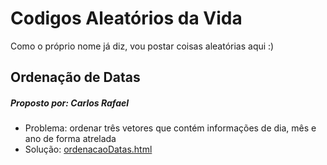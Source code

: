 # Codigos Aleatórios da Vida

Como o próprio nome já diz, vou postar coisas aleatórias aqui :)

## Ordenação de Datas
##### Proposto por: Carlos Rafael
- Problema: ordenar três vetores que contém informações de dia, mês e ano de forma atrelada
- Solução: [ordenacaoDatas.html](ordenacaoDatas.html)
